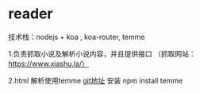 # reader
技术栈：nodejs + koa , koa-router, temme

1.负责抓取小说及解析小说内容，并且提供接口 （抓取网站：https://www.xiashu.la/）

2.html 解析使用temme [git地址](https://github.com/shinima/temme) 安装  npm install temme 

